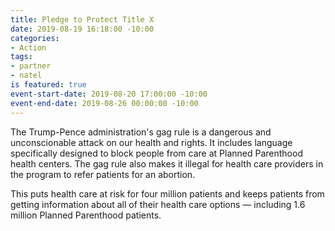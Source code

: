 ```yaml
---
title: Pledge to Protect Title X
date: 2019-08-19 16:18:00 -10:00
categories:
- Action
tags:
- partner
- natel
is featured: true
event-start-date: 2019-08-20 17:00:00 -10:00
event-end-date: 2019-08-26 00:00:00 -10:00
---
```


The Trump-Pence administration's gag rule is a dangerous and unconscionable attack on our health and rights. It includes language specifically designed to block people from care at Planned Parenthood health centers. The gag rule also makes it illegal for health care providers in the program to refer patients for an abortion.

This puts health care at risk for four million patients and keeps patients from getting information about all of their health care options — including 1.6 million Planned Parenthood patients.